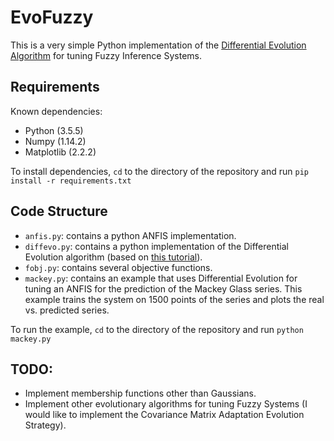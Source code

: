 # EvoFuzzy
This is a very simple Python implementation of the [Differential Evolution Algorithm](http://www1.icsi.berkeley.edu/~storn/TR-95-012.pdf) for tuning Fuzzy Inference Systems.

## Requirements
Known dependencies:
- Python (3.5.5)
- Numpy (1.14.2)
- Matplotlib (2.2.2)

To install dependencies, `cd` to the directory of the repository and run `pip install -r requirements.txt`

## Code Structure

- `anfis.py`: contains a python ANFIS implementation.
- `diffevo.py`: contains a python implementation of the Differential Evolution algorithm (based on [this tutorial](https://pablormier.github.io/2017/09/05/a-tutorial-on-differential-evolution-with-python/)).
- `fobj.py`: contains several objective functions.
- `mackey.py`: contains an example that uses Differential Evolution for tuning an ANFIS for the prediction of the Mackey Glass series. This example trains the system on 1500 points of the series and plots the real vs. predicted series.

To run the example, `cd` to the directory of the repository and run `python mackey.py`

## TODO:
- Implement membership functions other than Gaussians.
- Implement other evolutionary algorithms for tuning Fuzzy Systems (I would like to implement the Covariance Matrix Adaptation Evolution Strategy).